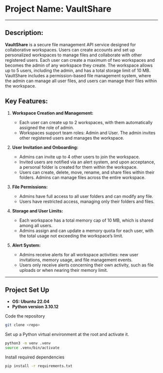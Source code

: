 # Project Name: VaultShare
***
## Description:

**VaultShare** is a secure file management API service designed for collaborative workspaces. Users can create accounts and set up personalized workspaces to manage files and collaborate with other registered users. Each user can create a maximum of two workspaces and becomes the admin of any workspace they create. The workspace allows up to 5 users, including the admin, and has a total storage limit of 10 MB. VaultShare includes a permission-based file management system, where the admin can manage all user files, and users can manage their files within the workspace.

## Key Features:

1. **Workspace Creation and Management:**
    - Each user can create up to 2 workspaces, with them automatically assigned the role of admin.
    - Workspaces support team roles: Admin and User. The admin invites other registered users and manages the workspace.
  
2. **User Invitation and Onboarding:**
    - Admins can invite up to 4 other users to join the workspace.
    - Invited users are notified via an alert system, and upon acceptance, a personal folder is created for them within the workspace.
    - Users can create, delete, move, rename, and share files within their folders. Admins can manage files across the entire workspace.
    
3. **File Permissions:**
    - Admins have full access to all user folders and can modify any file.
    - Users have restricted access, managing only their folders and files.

4. **Storage and User Limits:**
    - Each workspace has a total memory cap of 10 MB, which is shared among all users.
    - Admins assign and can update a memory quota for each user, with the total usage not exceeding the workspace’s limit.  

5. **Alert System:**
    - Admins receive alerts for all workspace activities: new user invitations, memory usage, and file management events.
    - Users only receive alerts concerning their own activity, such as file uploads or when nearing their memory limit.
***
## Project Set Up

- **OS: Ubuntu 22.04**
- **Python version 3.10.12**
  
Code the repository
```bash
git clone <repo>
```

Set up a Python virtual environment at the root and activate it.
```bash
python3 -m venv .venv
source .venv/bin/activate
```
Install required dependencies

```bash
pip install -r requirements.txt
```
